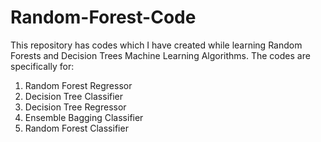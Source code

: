 # Random-Forest-Code
This repository has codes which I have created while learning Random Forests and Decision Trees Machine Learning Algorithms.
The codes are specifically for:
1) Random Forest Regressor
2) Decision Tree Classifier
3) Decision Tree Regressor
4) Ensemble Bagging Classifier
5) Random Forest Classifier
